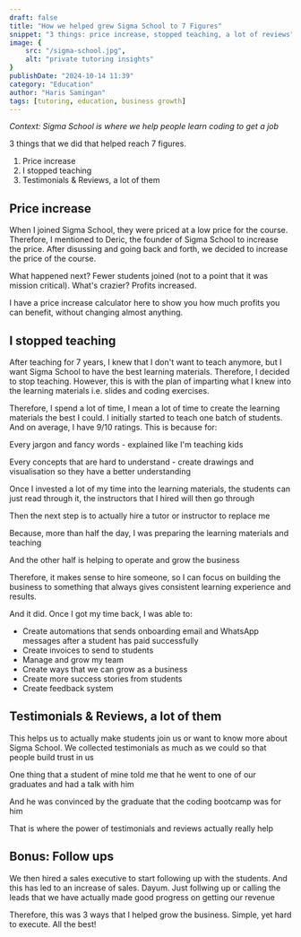 ```yaml
---
draft: false
title: "How we helped grew Sigma School to 7 Figures"
snippet: "3 things: price increase, stopped teaching, a lot of reviews"
image: {
    src: "/sigma-school.jpg",
    alt: "private tutoring insights"
}
publishDate: "2024-10-14 11:39"
category: "Education"
author: "Haris Samingan"
tags: [tutoring, education, business growth]
---
```


_Context: Sigma School is where we help people learn coding to get a job_

3 things that we did that helped reach 7 figures.

1. Price increase
2. I stopped teaching
3. Testimonials & Reviews, a lot of them

## Price increase

When I joined Sigma School, they were priced at a low price for the course. Therefore, I mentioned to Deric, the founder of Sigma School to increase the price. After disussing and going back and forth, we decided to increase the price of the course.

What happened next? Fewer students joined (not to a point that it was mission critical). What's crazier? Profits increased.

I have a price increase calculator here to show you how much profits you can benefit, without changing almost anything. 

## I stopped teaching

After teaching for 7 years, I knew that I don't want to teach anymore, but I want Sigma School to have the best learning materials. Therefore, I decided to stop teaching. However, this is with the plan of imparting what I knew into the learning materials i.e. slides and coding exercises.

Therefore, I spend a lot of time, I mean a lot of time to create the learning materials the best I could. I initially started to teach one batch of students. And on average, I have 9/10 ratings. This is because for:

Every jargon and fancy words - explained like I'm teaching kids

Every concepts that are hard to understand - create drawings and visualisation so they have a better understanding

Once I invested a lot of my time into the learning materials, the students can just read through it, the instructors that I hired will then go through

Then the next step is to actually hire a tutor or instructor to replace me

Because, more than half the day, I was preparing the learning materials and teaching

And the other half is helping to operate and grow the business

Therefore, it makes sense to hire someone, so I can focus on building the business to something that always gives consistent learning experience and results.

And it did. Once I got my time back, I was able to:

- Create automations that sends onboarding email and WhatsApp messages after a student has paid successfully
- Create invoices to send to students 
- Manage and grow my team
- Create ways that we can grow as a business
- Create more success stories from students
- Create feedback system

## Testimonials & Reviews, a lot of them

This helps us to actually make students join us or want to know more about Sigma School. We collected testimonials as much as we could so that people build trust in us

One thing that a student of mine told me that he went to one of our graduates and had a talk with him

And he was convinced by the graduate that the coding bootcamp was for him

That is where the power of testimonials and reviews actually really help

## Bonus: Follow ups

We then hired a sales executive to start following up with the students. And this has led to an increase of sales. Dayum. Just follwing up or calling the leads that we have actually made good progress on getting our revenue

Therefore, this was 3 ways that I helped grow the business. Simple, yet hard to execute. All the best!